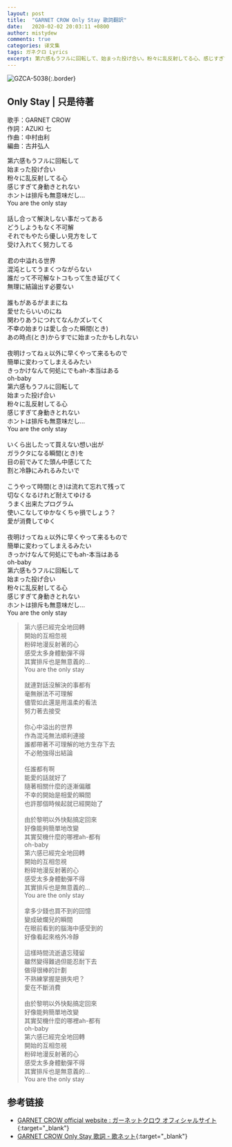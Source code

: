 ```yaml
---
layout: post
title:  "GARNET CROW Only Stay 歌詞翻訳"
date:   2020-02-02 20:03:11 +0800
author: mistydew
comments: true
categories: 译文集
tags: ガネクロ Lyrics
excerpt: 第六感もうフルに回転して、始まった投げ合い。粉々に乱反射してる心、感じすぎて身動きとれない。ホントは排斥も無意味だし…You are the only stay。
---
```

![GZCA-5038](https://crowsub.github.io/assets/images/discography/album/GZCA-5038.jpg){:.border}

## Only Stay | 只是待著

歌手：GARNET CROW<br>
作詞：AZUKI 七<br>
作曲：中村由利<br>
編曲：古井弘人

<div class="lyric-original">
<p>
第六感もうフルに回転して<br>
始まった投げ合い<br>
粉々に乱反射してる心<br>
感じすぎて身動きとれない<br>
ホントは排斥も無意味だし…<br>
You are the only stay<br>
<br>
話し合って解決しない事だってある<br>
どうしようもなく不可解<br>
それでもやたら優しい見方をして<br>
受け入れてく努力してる<br>
<br>
君の中溢れる世界<br>
混沌としてうまくつながらない<br>
誰だって不可解なトコもって生き延びてく<br>
無理に結論出す必要ない<br>
<br>
誰もがあるがままにね<br>
愛せたらいいのにね<br>
関わりあうにつれてなんかズレてく<br>
不幸の始まりは愛し合った瞬間(とき)<br>
あの時点(とき)からすでに始まったかもしれない<br>
<br>
夜明けってねぇ以外に早くやって来るもので<br>
簡単に変わってしまえるみたい<br>
きっかけなんて何処にでもah-本当はある<br>
oh-baby<br>
第六感もうフルに回転して<br>
始まった投げ合い<br>
粉々に乱反射してる心<br>
感じすぎて身動きとれない<br>
ホントは排斥も無意味だし…<br>
You are the only stay<br>
<br>
いくら出したって買えない想い出が<br>
ガラクタになる瞬間(とき)を<br>
目の前でみてた頭ん中感じてた<br>
割と冷静にみれるみたいで<br>
<br>
こうやって時間(とき)は流れて忘れて残って<br>
切なくなるけれど耐えてゆける<br>
うまく出来たプログラム<br>
使いこなしてゆかなくちゃ損でしょう？<br>
愛が消費してゆく<br>
<br>
夜明けってねぇ以外に早くやって来るもので<br>
簡単に変わってしまえるみたい<br>
きっかけなんて何処にでもah-本当はある<br>
oh-baby<br>
第六感もうフルに回転して<br>
始まった投げ合い<br>
粉々に乱反射してる心<br>
感じすぎて身動きとれない<br>
ホントは排斥も無意味だし…<br>
You are the only stay
</p>
</div>

<div class="lyric-translation">
<blockquote>
第六感已經完全地回轉<br>
開始的互相忽視<br>
粉碎地漫反射著的心<br>
感受太多身體動彈不得<br>
其實排斥也是無意義的...<br>
You are the only stay<br>
<br>
就連對話沒解決的事都有<br>
毫無辦法不可理解<br>
儘管如此還是用溫柔的看法<br>
努力著去接受<br>
<br>
你心中溢出的世界<br>
作為混沌無法順利連接<br>
誰都帶著不可理解的地方生存下去<br>
不必勉強得出結論<br>
<br>
任誰都有啊<br>
能愛的話就好了<br>
隨著相關什麼的逐漸偏離<br>
不幸的開始是相愛的瞬間<br>
也許那個時候起就已經開始了<br>
<br>
由於黎明以外快點搞定回來<br>
好像能夠簡單地改變<br>
其實契機什麼的哪裡ah-都有<br>
oh-baby<br>
第六感已經完全地回轉<br>
開始的互相忽視<br>
粉碎地漫反射著的心<br>
感受太多身體動彈不得<br>
其實排斥也是無意義的...<br>
You are the only stay<br>
<br>
拿多少錢也買不到的回憶<br>
變成破爛兒的瞬間<br>
在眼前看到的腦海中感受到的<br>
好像看起來格外冷靜<br>
<br>
這樣時間流逝遺忘殘留<br>
雖然變得難過但能忍耐下去<br>
做得很棒的計劃<br>
不熟練掌握是損失吧？<br>
愛在不斷消費<br>
<br>
由於黎明以外快點搞定回來<br>
好像能夠簡單地改變<br>
其實契機什麼的哪裡ah-都有<br>
oh-baby<br>
第六感已經完全地回轉<br>
開始的互相忽視<br>
粉碎地漫反射著的心<br>
感受太多身體動彈不得<br>
其實排斥也是無意義的...<br>
You are the only stay
</blockquote>
</div>

## 参考链接

* [GARNET CROW official website : ガーネットクロウ オフィシャルサイト](http://www.garnetcrow.com){:target="_blank"}
* [GARNET CROW Only Stay 歌詞 - 歌ネット](https://www.uta-net.com/song/20209){:target="_blank"}
